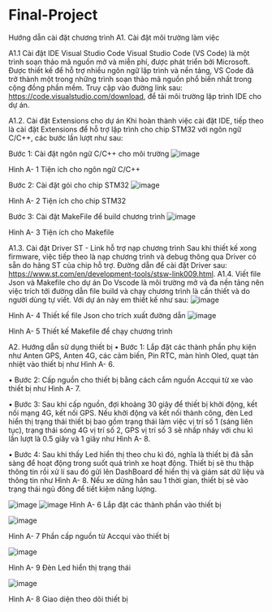 # Final-Project
Hướng dẫn cài đặt chương trình
A1. Cài đặt môi trường làm việc

A1.1 Cài đặt IDE Visual Studio Code
Visual Studio Code (VS Code) là một trình soạn thảo mã nguồn mở và miễn phí, được phát triển bởi Microsoft. Được thiết kế để hỗ trợ nhiều ngôn ngữ lập trình và nền tảng, VS Code đã trở thành một trong những trình soạn thảo mã nguồn phổ biến nhất trong cộng đồng phần mềm. 
Truy cập vào đường link sau: https://code.visualstudio.com/download, để tải môi trường lập trình IDE cho dự án. 

A1.2. Cài đặt Extensions cho dự án
Khi hoàn thành việc cài đặt IDE, tiếp theo là cài đặt Extensions để hỗ trợ lập trình cho chip STM32 với ngôn ngữ C/C++, các bước lần lượt như sau:

Bước 1: Cài đặt ngôn ngữ C/C++ cho môi trường
 ![image](https://github.com/huyhoanghust/Final-Project/assets/83686238/c5723ca9-b5d8-49d0-95a0-e8a20d4d52d6)
 
Hình A- 1 Tiện ích cho ngôn ngữ C/C++

Bước 2: Cài đặt gói cho chip STM32
 ![image](https://github.com/huyhoanghust/Final-Project/assets/83686238/815e266c-3108-4ea5-8891-b92105ee2d6e)
 
Hình A- 2 Tiện ích cho chip STM32

Bước 3: Cài đặt MakeFile để build chương trình
 ![image](https://github.com/huyhoanghust/Final-Project/assets/83686238/ee57ca89-b4ee-4c80-89d3-e414a22be766)
 
Hình A- 3 Tiện ích cho Makefile

A1.3. Cài đặt Driver ST - Link hỗ trợ nạp chương trình
Sau khi thiết kế xong firmware, việc tiếp theo là nạp chương trình và debug thông qua Driver có sẵn do hãng ST của chip hỗ trợ. Đường dẫn để cài đặt Driver sau: https://www.st.com/en/development-tools/stsw-link009.html. 
A1.4. Viết file Json và Makefile cho dự án
Do Vscode là môi trường mở và đa nền tảng nên việc trích tới đường dẫn file build và chạy chương trình là cần thiết và do người dùng tự viết. Với dự án này em thiết kế như sau:
 ![image](https://github.com/huyhoanghust/Final-Project/assets/83686238/d7a35f4a-14a7-47c9-ad6c-99cba1571213)
 
Hình A- 4 Thiết kế file Json cho trích xuất đường dẫn
 ![image](https://github.com/huyhoanghust/Final-Project/assets/83686238/996a47c2-0fff-4ea4-98a0-36edac88ad6f)
 
Hình A- 5 Thiết kế Makefile để chạy chương trình

A2. Hướng dẫn sử dụng thiết bị
•	Bước 1: Lắp đặt các thành phần phụ kiện như Anten GPS, Anten 4G, các cảm biến, Pin RTC, màn hình Oled, quạt tản nhiệt vào thiết bị như Hình A- 6.

•	Bước 2: Cấp nguồn cho thiết bị bằng cách cắm nguồn Accqui từ xe vào thiết bị như Hình A- 7. 

•	Bước 3: Sau khi cấp nguồn, đợi khoảng 30 giây để thiết bị khởi động, kết nối mạng 4G, kết nối GPS. Nếu khởi động và kết nối thành công, đèn Led hiển thị trạng thái thiết bị bao gồm trạng thái làm việc vị trí số 1 (sáng liên tục), trạng thái sóng 4G vị trí số 2, GPS vị trí số 3 sẽ nhấp nháy với chu kì lần lượt là 0.5 giây và 1 giây như Hình A- 8.

•	Bước 4: Sau khi thấy Led hiển thị theo chu kì đó, nghĩa là thiết bị đã sẵn sàng để hoạt động trong suốt quá trình xe hoạt động. Thiết bị sẽ thu thập thông tin rồi xử lí sau đó gửi lên DashBoard để hiển thị và giám sát dữ liệu và thông tin như Hình A- 8. Nếu xe dừng hẳn sau 1 thời gian, thiết bị sẽ vào trạng thái ngủ đông để tiết kiệm năng lượng.

  ![image](https://github.com/huyhoanghust/Final-Project/assets/83686238/d8d9d3e5-0b68-47c7-939b-f954a203058e)
  ![image](https://github.com/huyhoanghust/Final-Project/assets/83686238/6c23b6c8-5d35-4775-a99c-d9a40fa2392c)
Hình A- 6 Lắp đặt các thành phần vào thiết bị

 ![image](https://github.com/huyhoanghust/Final-Project/assets/83686238/878ae12d-6449-4d7b-a6ea-850c1c8dc371)
 
Hình A- 7 Phần cấp nguồn từ Accqui vào thiết bị

 ![image](https://github.com/huyhoanghust/Final-Project/assets/83686238/ba3e85c6-6fa2-41ae-b40d-e9ae7586e70e)
 
Hình A- 9 Đèn Led hiển thị trạng thái

 ![image](https://github.com/huyhoanghust/Final-Project/assets/83686238/11c1e8b1-b9d4-4b04-b74c-680d8b6957d2)
 
Hình A- 8 Giao diện theo dõi thiết bị

